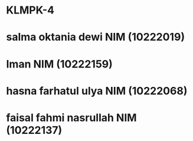 # KLMPK-4
# salma oktania dewi NIM (10222019)
# Iman NIM (10222159)
# hasna farhatul ulya NIM (10222068)
# faisal fahmi nasrullah NIM (10222137)
